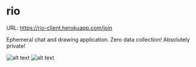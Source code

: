# rio
URL: https://rio-client.herokuapp.com/join

Ephemeral chat and drawing application.
Zero data collection! Absolutely private!

![alt text](https://i.imgur.com/3OGbv5g.png)
![alt text](https://i.imgur.com/90Pi5EF.png)
